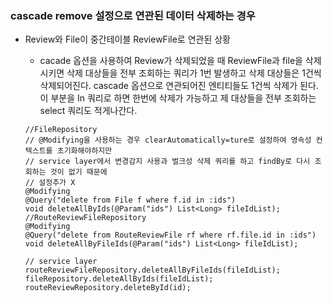 ### cascade remove 설정으로 연관된 데이터 삭제하는 경우
- Review와 File이 중간테이블 ReviewFile로 연관된 상황
    - cacade 옵션을 사용하여 Review가 삭제되었을 때 ReviewFile과 file을 삭제시키면 삭제 대상들을 전부 조회하는 쿼리가 1번 발생하고 삭제 대상들은 1건씩 삭제되어진다. cascade 옵션으로 연관되어진 엔티티들도 1건씩 삭제가 된다.
    이 부분을 In 쿼리로 하면 한번에 삭제가 가능하고 제 대상들을 전부 조회하는 select 쿼리도 적게나간다.

    ```
    //FileRepository
    // @Modifying을 사용하는 경우 clearAutomatically=ture로 설정하여 영속성 컨텍스트를 초기화해야하지만
    // service layer에서 변경감지 사용과 벌크성 삭제 쿼리를 하고 findBy로 다시 조회하는 것이 없기 때문에
    // 설정추가 X
    @Modifying
    @Query("delete from File f where f.id in :ids")
    void deleteAllByIds(@Param("ids") List<Long> fileIdList);
    //RouteReviewFileRepository
    @Modifying
    @Query("delete from RouteReviewFile rf where rf.file.id in :ids")
    void deleteAllByFileIds(@Param("ids") List<Long> fileIdList);

    // service layer
    routeReviewFileRepository.deleteAllByFileIds(fileIdList);
    fileRepository.deleteAllByIds(fileIdList);
    routeReviewRepository.deleteById(id);
    ```